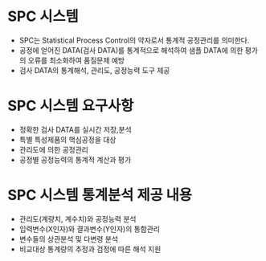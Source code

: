 # SPC 시스템
- SPC는 Statistical Process Control의 약자로서 통계적 공정관리를 의미한다. 
- 공정에 얻어진 DATA(검사 DATA)를 통계적으로 해석하여 샘플 DATA에 의한 평가의 오류를 최소화하여 품질문제 예방
- 검사 DATA의 통계해석, 관리도, 공정능력 도구 제공

# SPC 시스템 요구사항
- 정확한 검사 DATA를 실시간 저장,분석
- 특별 특성제품의 핵심공정을 대상
- 관리도에 의한 공정관리
- 공정별 공정능력의 통계적 계산과 평가

# SPC 시스템 통계분석 제공 내용
- 관리도(계량치, 계수치)와 공정능력 분석
- 입력변수(X인자)와 결과변수(Y인자)의 통합관리
- 변수들의 상관분석 및 다변령 분석
- 비교대상 통계량의 추정과 검정에 따른 해석 지원

